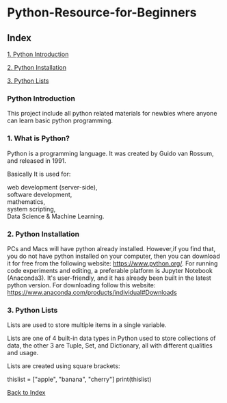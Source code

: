 # Python-Resource-for-Beginners

<h2 id='top'>Index</h2>

<a href="#intro">1. Python Introduction</a>

<a href="#install">2. Python Installation</a>

<a href="#list">3. Python Lists</a>


<h3 id='intro'>Python Introduction</h3>

 This project include all python related materials for newbies where  anyone can learn basic python programming.


<h3>1. What is Python?</h3>

Python is a programming language. It was created by Guido van Rossum, and released in 1991.

Basically It is used for:

web development (server-side),<br>
software development,<br>
mathematics,<br>
system scripting,<br>
Data Science & Machine Learning.

<h3 id="install">2. Python Installation</h3>

PCs and Macs will have python already installed. However,if you find that, you do not have python installed on your computer, then you can download it for free from the following website: https://www.python.org/. For running code experiments and editing, a preferable platform is   Jupyter Notebook (Anaconda3). It's user-friendly, and it has already been built in the latest python version. For downloading follow this website: https://www.anaconda.com/products/individual#Downloads


<h3 id='list'>3. Python Lists</h3>
Lists are used to store multiple items in a single variable.

Lists are one of 4 built-in data types in Python used to store collections of data, the other 3 are Tuple, Set, and Dictionary, all with different qualities and usage.

Lists are created using square brackets:

thislist = ["apple", "banana", "cherry"]
print(thislist)


<a href="#top">Back to Index </a>
